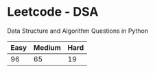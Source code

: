 # Leetcode - DSA

Data Structure and Algorithm Questions in Python

| Easy   |  Medium  | Hard |
|--------|----------|------|
|   96   |    65    |  19  |

